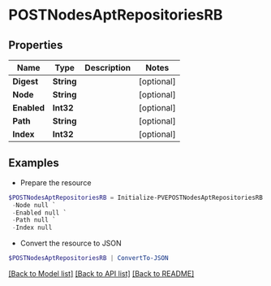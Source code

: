 # POSTNodesAptRepositoriesRB
## Properties

Name | Type | Description | Notes
------------ | ------------- | ------------- | -------------
**Digest** | **String** |  | [optional] 
**Node** | **String** |  | [optional] 
**Enabled** | **Int32** |  | [optional] 
**Path** | **String** |  | [optional] 
**Index** | **Int32** |  | [optional] 

## Examples

- Prepare the resource
```powershell
$POSTNodesAptRepositoriesRB = Initialize-PVEPOSTNodesAptRepositoriesRB  -Digest null `
 -Node null `
 -Enabled null `
 -Path null `
 -Index null
```

- Convert the resource to JSON
```powershell
$POSTNodesAptRepositoriesRB | ConvertTo-JSON
```

[[Back to Model list]](../README.md#documentation-for-models) [[Back to API list]](../README.md#documentation-for-api-endpoints) [[Back to README]](../README.md)


